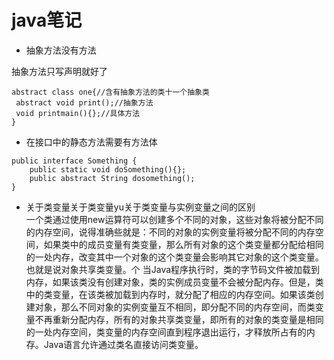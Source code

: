 # java笔记

- 抽象方法没有方法

抽象方法只写声明就好了

```
abstract class one{//含有抽象方法的类十一个抽象类
 abstract void print();//抽象方法
 void printmain(){};//具体方法
}
```

- 在接口中的静态方法需要有方法体
```
public interface Something {
    public static void doSomething(){};
    public abstract String dosomething();
}
```
- 关于类变量关于类变量yu关于类变量与实例变量之间的区别  
   一个类通过使用new运算符可以创建多个不同的对象，这些对象将被分配不同的内存空间，说得准确些就是：不同的对象的实例变量将被分配不同的内存空间，如果类中的成员变量有类变量，那么所有对象的这个类变量都分配给相同的一处内存，改变其中一个对象的这个类变量会影响其它对象的这个类变量。也就是说对象共享类变量。个
   当Java程序执行时，类的字节码文件被加载到内存，如果该类没有创建对象，类的实例成员变量不会被分配内存。但是，类中的类变量，在该类被加载到内存时，就分配了相应的内存空间。如果该类创建对象，那么不同对象的实例变量互不相同，即分配不同的内存空间，而类变量不再重新分配内存，所有的对象共享类变量，即所有的对象的类变量是相同的一处内存空间，类变量的内存空间直到程序退出运行，才释放所占有的内存。Java语言允许通过类名直接访问类变量。
 
 

